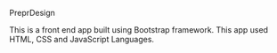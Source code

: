 PreprDesign

This is a front end app built using Bootstrap framework. This app used HTML, CSS and JavaScript Languages.